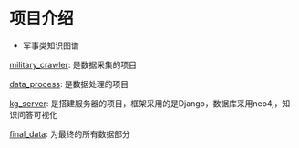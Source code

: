 # 项目介绍

- 军事类知识图谱

[military_crawler](military_kg/military_crawler): 是数据采集的项目

[data_process](military_kg/data_process): 是数据处理的项目

[kg_server](military_kg/kg_server): 是搭建服务器的项目，框架采用的是Django，数据库采用neo4j，知识问答可视化

[final_data](military_kg/final_data): 为最终的所有数据部分
